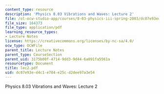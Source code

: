 ```yaml
---
content_type: resource
description: 'Physics 8.03 Vibrations and Waves: Lecture 2'
file: /ol-ocw-studio-app/courses/8-03-physics-iii-spring-2003/dc07e93ed4c1e784e25cd2dee97a3e54_lec2.pdf
file_size: 164373
file_type: application/pdf
learning_resource_types:
- Lecture Notes
license: https://creativecommons.org/licenses/by-nc-sa/4.0/
ocw_type: OCWFile
parent_title: Lecture Notes
parent_type: CourseSection
parent_uid: 3175b00f-4714-9dd3-9d44-6a091fa5561a
resourcetype: Document
title: lec2.pdf
uid: dc07e93e-d4c1-e784-e25c-d2dee97a3e54
---
```

Physics 8.03 Vibrations and Waves: Lecture 2